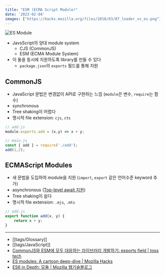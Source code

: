 ```yaml
---
title: "ESM (ECMA Script Module)"
date: '2023-02-04'
images: ["https://hacks.mozilla.org/files/2018/03/07_loader_vs_es.png"]
---
```

![ES Module](https://hacks.mozilla.org/files/2018/03/07_loader_vs_es.png)
- JavsScript의 양대 module system
	- CJS (CommonJS)
	- ESM (ECMA Module System)
- 이 둘을 동시에 지원하도록 library를 만들 수 있다
	- `package.json`의 `exports` 필드를 통해 지원

## CommonJS
- JavaScript 문법은 변경없이 API로 구현하는 느낌 (`module`은 변수, `require`는 함수)
- synchronous
- Tree shaking이 어렵다
- 명시적 file extension: `cjs`, `cts`
```javascript
// add.js
module.exports.add = (x,y) => x + y;

// main.js
const { add } = require('./add');
add(1,2);
```

## ECMAScript Modules
- 새 문법을 도입하여 module을 지원 (`import`, `export` 같은 언어수준 keyword 추가)
- asynchronous ([Top-level await 지원](https://nodejs.org/api/esm.html#top-level-await))
- Tree shaking이 쉽다
- 명시적 file extension: `.mjs`, `.mts`
```javascript
// add.js
export function add(x, y) {
	return x + y;
}
```

---
- [[tags/Glossary]]
- [[tags/JavaScript]]
- [CommonJS와 ESM에 모두 대응하는 라이브러리 개발하기: exports field | toss tech](https://toss.tech/article/commonjs-esm-exports-field)
- [ES modules: A cartoon deep-dive | Mozilla Hacks](https://hacks.mozilla.org/2018/03/es-modules-a-cartoon-deep-dive/)
- [ES6 in Depth: 모듈 | Mozilla 웹기술블로그](http://hacks.mozilla.or.kr/2016/05/es6-in-depth-modules/)
